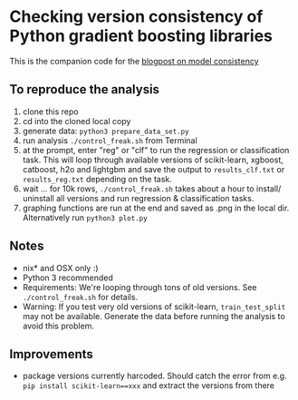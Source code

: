 # Checking version consistency of Python gradient boosting libraries

This is the companion code for the [blogpost on model consistency](https://medium.com/@tinawenzel/how-stable-is-model-performance-across-different-versions-in-python-data-science-libraries-a1936b13b3e5)


## To reproduce the analysis


1. clone this repo
2. cd into the cloned local copy
3. generate data: `python3 prepare_data_set.py`
4. run analysis `./control_freak.sh` from Terminal
5. at the prompt, enter "reg" or "clf" to run the regression or classification task. This will loop through available versions of scikit-learn, xgboost, catboost, h2o and lightgbm and save the output to `results_clf.txt` or `results_reg.txt` depending on the task.
6. wait ... for 10k rows, `./control_freak.sh` takes about a hour to install/ uninstall all versions and run regression & classification tasks.
7. graphing functions are run at the end and saved as .png in the local dir. Alternatively run `python3 plot.py`


## Notes
* nix* and OSX only :)
* Python 3 recommended
* Requirements: We're looping through tons of old versions. See `./control_freak.sh` for details.
* Warning: If you test very old versions of scikit-learn, `train_test_split` may not be available. Generate the data before running the analysis to avoid this problem.

## Improvements
* package versions currently harcoded. Should catch the error from e.g. `pip install scikit-learn==xxx` and extract the versions from there

